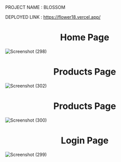 
PROJECT NAME : BLOSSOM

DEPLOYED LINK : https://flower18.vercel.app/

<h1 align='center'>Home Page</h1>

![Screenshot (298)](https://user-images.githubusercontent.com/109611448/213923457-9a382633-b69c-4c7b-bb37-3212faacc999.png)

<h1 align='center'>Products Page</h1>

![Screenshot (302)](https://user-images.githubusercontent.com/109611448/213923481-5667da3d-a857-43db-a507-4a7e2f306b8a.png)

<h1 align='center'>Products Page</h1>

![Screenshot (300)](https://user-images.githubusercontent.com/109611448/213923495-e777a1e2-be9a-4263-b22b-41077b592c19.png)

<h1 align='center'>Login Page</h1>

![Screenshot (299)](https://user-images.githubusercontent.com/109611448/213923515-93866847-14d3-4f78-b883-846706157ba6.png)

